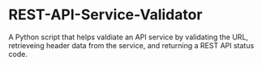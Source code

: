 # REST-API-Service-Validator

A Python script that helps valdiate an API service by validating the URL, retrieveing header data from the service, and returning a REST API status code.
